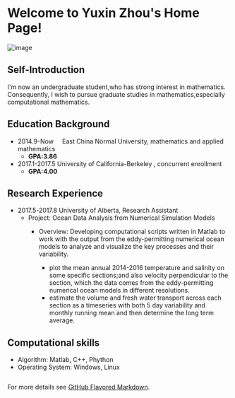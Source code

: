 # Welcome to Yuxin Zhou's Home Page!     
   ![image](https://github.com/Yuxin-Zhou/yuxin_zhou.com/raw/master/222.png)  
## Self-Introduction

I'm now an undergraduate student,who has strong interest in mathematics. Consequently, I wish to pursue graduate studies in mathematics,especially computational mathematics.


## Education Background
- 2014.9-Now     East China Normal University,  mathematics and applied mathematics       
  - **GPA:3.86**
- 2017.1-2017.5  University of California-Berkeley
 , concurrent enrollment                     
  - **GPA:4.00**

## Research Experience
- 2017.5-2017.8  University of Alberta,     Research Assistant
  - Project: Ocean Data Analysis from Numerical Simulation Models
      - Overview: Developing computational scripts written in Matlab to work with the output from the eddy-permitting numerical ocean models to analyze and visualize the key processes and their variability.

        - plot the mean annual 2014-2016 temperature and salinity on some specific sections;and also velocity perpendicular to the section, which the data comes from the eddy-permitting numerical ocean models in different resolutions.
        - estimate the volume and fresh water transport across each section as a timeseries with both 5 day variability and monthly running mean and then determine the long term average.

## Computational skills
- Algorithm: Matlab, C++, Phython
- Operating System: Windows, Linux







```markdown

```

For more details see [GitHub Flavored Markdown](https://guides.github.com/features/mastering-markdown/).

